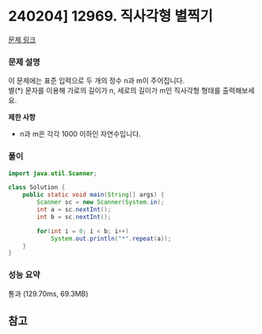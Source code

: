 # 240204] 12969. 직사각형 별찍기

[문제 링크](https://school.programmers.co.kr/learn/courses/30/lessons/12969)

### 문제 설명
이 문제에는 표준 입력으로 두 개의 정수 n과 m이 주어집니다.  
별(*) 문자를 이용해 가로의 길이가 n, 세로의 길이가 m인 직사각형 형태를 출력해보세요.

**제한 사항**  
* n과 m은 각각 1000 이하인 자연수입니다.

### 풀이
```java
import java.util.Scanner;

class Solution {
    public static void main(String[] args) {
        Scanner sc = new Scanner(System.in);
        int a = sc.nextInt();
        int b = sc.nextInt();

        for(int i = 0; i < b; i++)
            System.out.println("*".repeat(a));
    }
}
```

### 성능 요약
통과 (129.70ms, 69.3MB)

## 참고
